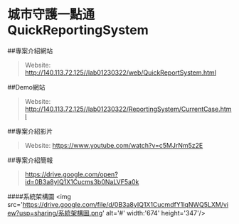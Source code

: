 # 城市守護一點通 QuickReportingSystem

##專案介紹網站
> Website: http://140.113.72.125//lab01230322/web/QuickReportSystem.html<br>

##Demo網站
> Website: http://140.113.72.125//lab01230322/ReportingSystem/CurrentCase.html<br>

##專案介紹影片
> Website: https://www.youtube.com/watch?v=c5MJrNm5z2E<br>

##專案介紹簡報
> https://drive.google.com/open?id=0B3a8yIQ1X1Cucms3b0NaLVF5a0k<br>

####系統架構圖
<img src='https://drive.google.com/file/d/0B3a8yIQ1X1CucmdfY1lqNWQ5LXM/view?usp=sharing/系統架構圖.png'  alt='#' width:'674' height='347'/>
